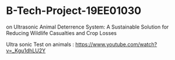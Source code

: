 # B-Tech-Project-19EE01030
on Ultrasonic Animal Deterrence System: A
Sustainable Solution for Reducing Wildlife
Casualties and Crop Losses


Ultra sonic Test on animals : https://www.youtube.com/watch?v=_Kgu1dhLU2Y
